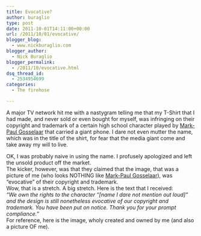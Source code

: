 ```yaml
---
title: Evocative?
author: buraglio
type: post
date: 2011-10-01T14:11:00+00:00
url: /2011/10/01/evocative/
blogger_blog:
  - www.nickburaglio.com
blogger_author:
  - Nick Buraglio
blogger_permalink:
  - /2011/10/evocative.html
dsq_thread_id:
  - 2534954699
categories:
  - The firehose

---
```

A major TV network hit me with a nastygram telling me that my T-Shirt that I had made, and never sold or even bought for myself, was infringing on their copyright and trademark of a certain high school character played by [Mark-Paul Gosselaar][1] that carried a giant phone. I dare not even mutter the name, which was in the title of the shirt, for fear that the media giant come and take away my will to live. 

<div>
  OK, I was probably naive in using the name. I profusely apologized and left the unsold product off the market.
</div>

<div>
  The kicker, however, was that they claimed that the image, that was a picture of me (who looks NOTHING like <a href="http://en.wikipedia.org/wiki/Mark-Paul_Gosselaar">Mark-Paul Gosselaar</a>), was &#8220;evocative&#8221; of their copyright and trademark.
</div>

<div>
  Wow, that is a stretch. A big stretch. Here is the text that I received:
</div>

<div>
</div>

<div>
  <i>&#8220;We own the rights to the character &#8220;[name I dare not mention out loud]&#8221; and the design is still nonetheless <span>evocative</span> of our copyright and trademark. You have been put on notice. Thank you for your prompt compliance.&#8221; </i>
</div>

<div>
</div>

<div>
  For reference, here is the image, wholy created and owned by me (and also a picture OF me).
</div>

<div>
</div>

<div>
  <br /><a href="http://1.bp.blogspot.com/-mxRjKEZ4dDs/Toch1whEWEI/AAAAAAAAAFo/5UXCWYNUOSk/s1600/471695_3414274_player_orig.png"><img src="http://1.bp.blogspot.com/-mxRjKEZ4dDs/Toch1whEWEI/AAAAAAAAAFo/5UXCWYNUOSk/s320/471695_3414274_player_orig.png" border="0" alt="" /></a></p>
</div>

<div>
</div>

<div>
</div>

 [1]: http://en.wikipedia.org/wiki/Mark-Paul_Gosselaar